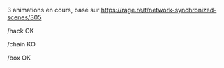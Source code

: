 3 animations en cours, basé sur https://rage.re/t/network-synchronized-scenes/305

/hack OK 

/chain KO

/box OK
